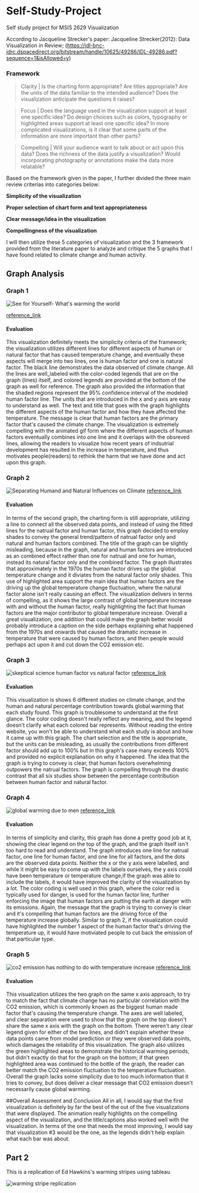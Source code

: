 # Self-Study-Project
Self study project for MSIS 2629 Visualization 



According to Jacqueline Strecker's paper:
Jacqueline Strecker(2012): Data Visualization in Review;  (https://idl-bnc-idrc.dspacedirect.org/bitstream/handle/10625/49286/IDL-49286.pdf?sequence=1&isAllowed=y)

### Framework

>Clarity | Is the charting form appropriate? Are titles appropriate? Are the units of the data familiar to the intended audience? Does the visualization anticipate the questions it raises?

>Focus | Does the language used in the visualization support at least one specific idea? Do design choices such as colors, typography or highlighted areas support at least one specific idea? In more complicated visualizations, is it clear that some parts of the information are more important than other parts?

>Compelling | Will your audience want to talk about or act upon this data? Does the richness of the data justify a visualization? Would incorporating photography or annotations make the data more relatable?

Based on the framework given in the paper, I further divided the three main review criterias into categories below:

**Simplicity of the visualization**

**Proper selection of chart form and text appropriateness**

**Clear message/idea in the visualization**

**Compellingness of the visualization**

I will then utilize these 5 categories of visualization and the 3 framework provided from the literature paper to analyze and critique the 5 graphs that I have found related to climate change and human activity.



## Graph Analysis

### Graph 1
![See for Yourself- What's warming the world](what's-warming-the-world.jpg)


[reference_link](https://www.bloomberg.com/graphics/2015-whats-warming-the-world/)

#### Evaluation
This visualization definitely meets the simplicity criteria of the framework; the visualization utilizes different lines for different aspects of human or natural factor that has caused temperature change, and eventually these aspects will merge into two lines, one is human factor and one is natural factor. The black line demonstrates the data observed of climate change. All the lines are well_labeled with the color-coded legends that are on the graph (lines) itself, and colored legends are provided at the bottom of the graph as well for reference. The graph also provided the information that the shaded regions represent the 95% confidence interval of the modeled human factor line. The units that are introduced in the x and y axis are easy to understand as well. The text and title that goes with the graph highlights the different aspects of the human factor and how they have affected the temperature. The message is clear that human factors are the primary factor that's caused the climate change. The visualization is extremely compelling with the animated gif form where the different aspects of human factors eventually combines into one line and it overlaps with the obsreved lines, allowing the readers to visualize how recent years of indsutrial development has resulted in the increase in temperature, and thus motivates people(readers) to rethink the harm that we have done and act upon this graph. 


### Graph 2
![Separating Humand and Natural Influences on Climate](models-observed-human-natural.png)
[reference_link](https://19january2017snapshot.epa.gov/climate-change-science/causes-climate-change_.html)

#### Evaluation
In terms of the second graph, the charting form is still appropriate, utilizing a line to connect all the observed data points, and instead of using the fitted lines for the natrual factor and human factor, this graph decided to employ shades to convey the general trend/pattern of natrual factor only and natural and human factors combined. The title of the graph can be slightly misleading, because in the graph, natural and human factors are introduced as an combined effect rather than one for natrual and one for human, instead its natural factor only and the combined factor. The graph illustrates that approximately in the 1970s the human factor drives up the global temperature change and it diviates from the natural factor only shades. This use of highlighted area support the main idea that human factors are the driving up the global temperature change fluctuation, where the natural factor alone isn't really causing an effect. The visualization delivers in terms of compelling, as it shows the large contrast of global temperature increase with and without the human factor, really highlighting the fact that human factors are the major contributor to global temperature increase. Overall a great visualization, one addition that could make the graph better would probably introduce a caption on the side perhaps explaining what happened from the 1970s and onwards that caused the dramatic increase in temperature that were caused by human factors, and then people would perhaps act upon it and cut down the CO2 emission etc.

### Graph 3
![skeptical science human factor vs natural factor](https://github.com/jacksonh2/Self-Study-Project/blob/master/skeptical%20science%20factors%20that%20contributed%20to%20climate%20change.png)
[reference_link](https://skepticalscience.com/a-comprehensive-review-of-the-causes-of-global-warming.html)

#### Evaluation
This visualization is shows 6 different studies on climate change, and the human and natural percentage contribution towards global warming that each study found. 
This graph is troublesome to understand at the first glance. The color coding doesn't really reflect any meaning, and the legend doesn't clarify what each colored bar represents. Without reading the entire website, you won't be able to understand what each study is about and how it came up with this graph. The chart selection and the title is appropriate, but the units can be misleading, as usually the contributions from different factor should add up to 100% but in this graph's case many exceeds 100% and provided no explicit explanation on why it happened.
The idea that the graph is trying to convey is clear, that human factors overwhelming outpowers the natrual factors.
The graph is compelling through the drastic contrast that all six studies show between the percentage contribution between human factor and natural factor.

### Graph 4
![global warming due to men](global_warming_due_to_men.jpg)
[reference_link](https://www.carbonbrief.org/analysis-why-scientists-think-100-of-global-warming-is-due-to-humans)

#### Evaluation
In terms of simplicity and clarity, this graph has done a pretty good job at it, showing the clear legend on the top of the graph, and the graph itself isn't too hard to read and understand. The graph introduces one line for natrual factor, one line for human factor, and one line for all factors, and the dots are the observed data points. Neither the x or the y axis were labelled, and while it might be easy to come up with the labels ourselves, the y axis could have been temperature or temperature change,if the graph was able to include the labels, it would have improved the clarity of the visualization by a lot. The color coding is well used in this graph, where the color red is typically used for danger, is used for the human factor line, further enforcing the image that human factors are putting the earth at danger with its emissions. Again, the message that the graph is trying to convey is clear and it's compelling that human factors are the driving force of the temperature increase globally. Similar to graph 2, if the visualization could have highlighted the number 1 aspect of the human factor that's driving the temperature up, it would have motiviated people to cut back the emission of that particular type. 

### Graph 5
![co2 emission has nothing to do with temperature increase](https://github.com/jacksonh2/Self-Study-Project/blob/master/co2%20emission%20and%20temperature%20change.jpg)
[reference_link](https://skepticalscience.com/humlum-at-it-again.html)

#### Evaluation
This visualization utilizes the two graph on the same x axis approach, to try to match the fact that climate change has no particular correlation with the CO2 emission, which is commonly known as the biggest human made factor that's causing the temperature change. The axes are well labeled, and clear separation were used to show that the graph on the top doesn't share the same x axis with the graph on the bottom. There weren't any clear legend given for either of the two lines, and didn't explain whether these data points came from model prediction or they were observed data points, which damages the reliability of this visualization. The graph also utilizes the green highlighted areas to demonstrate the historical warming periods, but didn't exactly do that for the graph on the bottom; if that green highlighted area was continued to the bottle of the graph, the reader can better match the CO2 emission fluctuation to the temperature fluctuation. Overall the graph lacks some simplicity due to too much information that it tries to convey, but does deliver a clear message that CO2 emission doesn't necessarily cause global warming.

##Overall Assessment and Conclusion
All in all, I would say that the first visualization is definitely by far the best of the out of the five visualizations that were displayed. The animation really highlights on the compelling aspect of the visualization, and the title/captions also worked well with the visualization. In terms of the one that needs the most improving, I would say that visualization #3 would be the one, as the legends didn't help explain what each bar was about.

## Part 2


This is a replication of Ed Hawkins's warming stripes using tableau


![warming stripe replication](https://github.com/jacksonh2/Self-Study-Project/blob/master/warming%20stripe%20replication.jpg)
